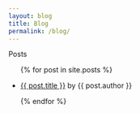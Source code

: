 ```yaml
---
layout: blog
title: Blog
permalink: /blog/
---
```

<div id="blog" class="container">
	<div class="post-list-header">
		Posts
	</div>
	<ul class="post-list">
		{% for post in site.posts %}
			<li>
				<div class="post-item">
					<p>
						<a href="{{ post.url }}">{{ post.title }}</a>
						by <span>{{ post.author }}</span>
					</p>
				</div>
			</li>
		{% endfor %}
	</ul>
</div>


